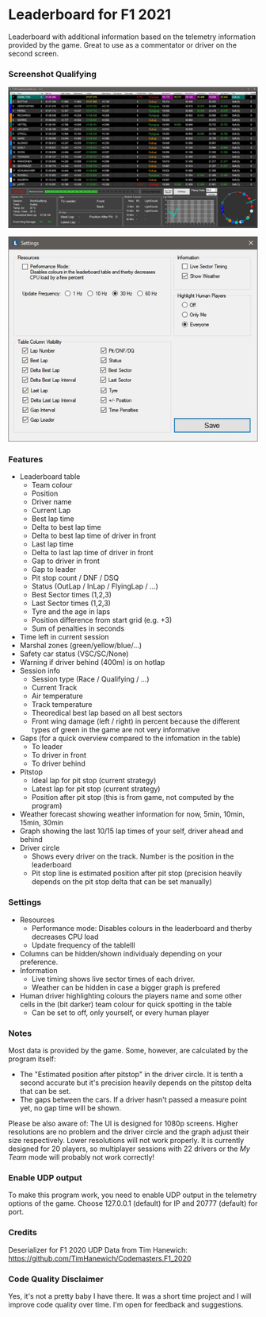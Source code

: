 # Leaderboard for F1 2021
Leaderboard with additional information based on the telemetry information provided by the game. Great to use as a commentator or driver on the second screen.

### Screenshot Qualifying
![Screenshot Qualifying](https://github.com/MikeLauer/F1-2021-Telemetry/blob/master/Screenshots/screenshot_20210827.JPG)

![Screenshot Settings](https://github.com/MikeLauer/F1-2021-Telemetry/blob/master/Screenshots/screenshot_settings_20210827.JPG)

### Features
- Leaderboard table
  - Team colour
  - Position
  - Driver name
  - Current Lap
  - Best lap time
  - Delta to best lap time
  - Delta to best lap time of driver in front
  - Last lap time
  - Delta to last lap time of driver in front
  - Gap to driver in front
  - Gap to leader
  - Pit stop count / DNF / DSQ
  - Status (OutLap / InLap / FlyingLap / ...)
  - Best Sector times (1,2,3)
  - Last Sector times (1,2,3)
  - Tyre and the age in laps
  - Position difference from start grid (e.g. +3)
  - Sum of penalties in seconds
- Time left in current session
- Marshal zones (green/yellow/blue/...)
- Safety car status (VSC/SC/None)
- Warning if driver behind (400m) is on hotlap
- Session info
  - Session type (Race / Qualifying / ...)
  - Current Track
  - Air temperature
  - Track temperature
  - Theoredical best lap based on all best sectors
  - Front wing damage (left / right) in percent because the different types of green in the game are not very informative
- Gaps (for a quick overview compared to the infomation in the table)
  - To leader
  - To driver in front
  - To driver behind
- Pitstop
  - Ideal lap for pit stop (current strategy)
  - Latest lap for pit stop (current strategy)
  - Position after pit stop (this is from game, not computed by the program)
- Weather forecast showing weather information for now, 5min, 10min, 15min, 30min
- Graph showing the last 10/15 lap times of your self, driver ahead and behind
- Driver circle
  - Shows every driver on the track. Number is the position in the leaderboard
  - Pit stop line is estimated position after pit stop (precision heavily depends on the pit stop delta that can be set manually)

### Settings
- Resources
  - Performance mode: Disables colours in the leaderboard and therby decreases CPU load
  - Update frequency of the tablelll
- Columns can be hidden/shown individualy depending on your preference.
- Information
  - Live timing shows live sector times of each driver.
  - Weather can be hidden in case a bigger graph is prefered
- Human driver highlighting colours the players name and some other cells in the (bit darker) team colour for quick spotting in the table
  - Can be set to off, only yourself, or every human player

### Notes
Most data is provided by the game. Some, however, are calculated by the program itself:
- The "Estimated position after pitstop" in the driver circle. It is tenth a second accurate but it's precision heavily depends on the pitstop delta that can be set.
- The gaps between the cars. If a driver hasn't passed a measure point yet, no gap time will be shown.

Please be also aware of:
The UI is designed for 1080p screens. Higher resolutions are no problem and the driver circle and the graph adjust their size respectively. Lower resolutions will not work properly. It is currently designed for 20 players, so multiplayer sessions with 22 drivers or the *My Team* mode will probably not work correctly!

### Enable UDP output
To make this program work, you need to enable UDP output in the telemetry options of the game. Choose 127.0.0.1 (default) for IP and 20777 (default) for port.

### Credits
Deserializer for F1 2020 UDP Data from Tim Hanewich: https://github.com/TimHanewich/Codemasters.F1_2020


### Code Quality Disclaimer
Yes, it's not a pretty baby I have there. It was a short time project and I will improve code quality over time.
I'm open for feedback and suggestions.
